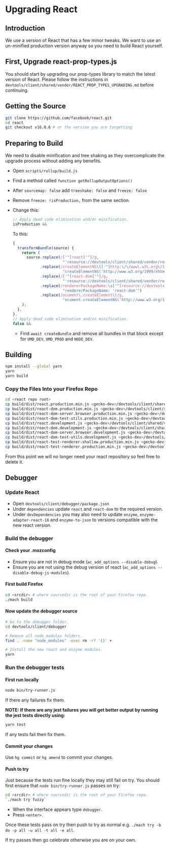 [//]: # (
This Source Code Form is subject to the terms of the Mozilla Public License, v. 2.0. If a copy of the MPL was not distributed with this file, You can obtain one at http://mozilla.org/MPL/2.0/.
)

# Upgrading React

## Introduction

We use a version of React that has a few minor tweaks. We want to use an un-minified production version anyway so you need to build React yourself.

## First, Upgrade react-prop-types.js

You should start by upgrading our prop-types library to match the latest version of React. Please follow the instructions in `devtools/client/shared/vendor/REACT_PROP_TYPES_UPGRADING.md` before continuing.

## Getting the Source

```bash
git clone https://github.com/facebook/react.git
cd react
git checkout v16.8.6 # or the version you are targetting
```

## Preparing to Build

We need to disable minification and tree shaking as they overcomplicate the upgrade process without adding any benefits.

- Open `scripts/rollup/build.js`
- Find a method called `function getRollupOutputOptions()`
- After `sourcemap: false` add `treeshake: false` and `freeze: false`
- Remove `freeze: !isProduction,` from the same section.
- Change this:

  ```js
  // Apply dead code elimination and/or minification.
  isProduction &&
  ```

  To this:

  ```js
  {
    transformBundle(source) {
      return (
        source.replace(/['"]react['"]/g,
                        "'resource://devtools/client/shared/vendor/react.js'")
              .replace(/createElementNS\(['"]http:\/\/www\.w3\.org\/1999\/xhtml['"], ['"]resource://devtools\/client\/shared\/vendor\/react.js['"]\)/g,
                        "createElementNS('http://www.w3.org/1999/xhtml', 'react'")
              .replace(/['"]react-dom['"]/g,
                        "'resource://devtools/client/shared/vendor/react-dom.js'")
              .replace(/rendererPackageName:\s['"]resource://devtools\/client\/shared\/vendor\/react-dom.js['"]/g,
                        "rendererPackageName: 'react-dom'")
              .replace(/ocument\.createElement\(/g,
                        "ocument.createElementNS('http://www.w3.org/1999/xhtml', ")
      );
    },
  },
  // Apply dead code elimination and/or minification.
  false &&
  ```

  - Find `await createBundle` and remove all bundles in that block except for `UMD_DEV`, `UMD_PROD` and `NODE_DEV`.

## Building

```bash
npm install --global yarn
yarn
yarn build
```

### Copy the Files Into your Firefox Repo

```bash
cd <react repo root>
cp build/dist/react.production.min.js <gecko-dev>/devtools/client/shared/vendor/react.js
cp build/dist/react-dom.production.min.js <gecko-dev>/devtools/client/shared/vendor/react-dom.js
cp build/dist/react-dom-server.browser.production.min.js <gecko-dev>/devtools/client/shared/vendor/react-dom-server.js
cp build/dist/react-dom-test-utils.production.min.js <gecko-dev>/devtools/client/shared/vendor/react-dom-test-utils.js
cp build/dist/react.development.js <gecko-dev>/devtools/client/shared/vendor/react-dev.js
cp build/dist/react-dom.development.js <gecko-dev>/devtools/client/shared/vendor/react-dom-dev.js
cp build/dist/react-dom-server.browser.development.js <gecko-dev>/devtools/client/shared/vendor/react-dom-server-dev.js
cp build/dist/react-dom-test-utils.development.js <gecko-dev>/devtools/client/shared/vendor/react-dom-test-utils-dev.js
cp build/dist/react-test-renderer-shallow.production.min.js <gecko-dev>/devtools/client/shared/vendor/react-test-renderer-shallow.js
cp build/dist/react-test-renderer.production.min.js <gecko-dev>/devtools/client/shared/vendor/react-test-renderer.js
```

From this point we will no longer need your react repository so feel free to delete it.

## Debugger

### Update React

- Open `devtools/client/debugger/package.json`
- Under `dependencies` update `react` and `react-dom` to the required version.
- Under `devDependencies` you may also need to update `enzyme`, `enzyme-adapter-react-16` and `enzyme-to-json` to versions compatible with the new react version.

### Build the debugger

#### Check your .mozconfig

- Ensure you are not in debug mode (`ac_add_options --disable-debug`).
- Ensure you are not using the debug version of react (`ac_add_options --disable-debug-js-modules`).

#### First build Firefox

```bash
cd <srcdir> # where sourcedir is the root of your Firefox repo.
./mach build
```

#### Now update the debugger source

```bash
# Go to the debugger folder.
cd devtools/client/debugger

# Remove all node_modules folders.
find . -name "node_modules" -exec rm -rf '{}' +

# Install the new react and enzyme modules.
yarn
```

### Run the debugger tests

#### First run locally

```bash
node bin/try-runner.js
```

If there any failures fix them.

**NOTE: If there are any jest failures you will get better output by running the jest tests directly using:**

```bash
yarn test
```

If any tests fail then fix them.

#### Commit your changes

Use `hg commit` or `hg amend` to commit your changes.

#### Push to try

Just because the tests run fine locally they may still fail on try. You should first ensure that `node bin/try-runner.js` passes on try:

```bash
cd <srcdir> # where sourcedir is the root of your Firefox repo.
`./mach try fuzzy`
```

- When the interface appears type `debugger`.
- Press `<enter>`.

Once these tests pass on try then push to try as normal e.g. `./mach try -b do -p all -u all -t all -e all`.

If try passes then go celebrate otherwise you are on your own.
